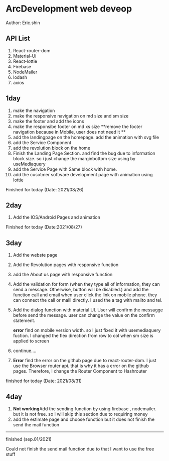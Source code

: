 # ArcDevelopment web deveop

Author: Eric.shin

## API List
   1. React-router-dom
   2. Material-Ui
   3. React-lottie
   4. Firebase
   5. NodeMailer
   6. lodash
   7. axios
  

## 1day
   1. make the navigation
   2. make the responsive navigation on md size and sm size
   3. make the footer and add the icons
   4. make the responsibe footer on md xs size **remove the footer navigation because in Mobile, user does not need it **
   5. add the landingpage on the homepage. add the animation with svg file
   6. add the Service Component 
   7. add the revolution block on the home
   8. Finish the Landing Page Section. and find the bug due to information block size. so i just change the marginbottom size using by useMediaquery
   9. add the Service Page with Same block with home.
   10. add the cusotmer software development page with animation using lottie

Finished for today (Date: 2021/08/26)

## 2day 
  1.  Add the IOS/Android Pages and animation

Finished for today (Date:2021/08/27)

## 3day 
  1.  Add the webste page
  2.  Add the Revolution pages with responsive function
  3.  add the About us page with responsive function
  4.  Add the validation for form (when they type all of information, they can send a message. Otherwise, button will be disabled.) and add the function call and email when user click the link on mobile phone. they can connect the call or maill directly. I used the a tag with mailto and tel.
  5.  Add the dialog function with material UI. User will confirm the messagge before send the message. user can change the value on the confirm statement.
   
      <b>error</b> find on mobile version width. so I just fixed it with usemediaquery fuction. I changed the flex direction from row to col when sm size is applied to screen
   6. continue....
   7. <b>Error</b> find the error on the github page due to react-router-dom. I just use the Browser router api. that is why it has a error on the github pages. Therefore, I change the Router Component to Hashrouter
   
   finished for today (Date: 2021/08/31)

## 4day
   1. <b>Not working</b>Add the sending function by using firebase , nodemailer. but it is not free. so I will skip this section due to requiring money
   2. add the estimate page and choose function but it does not finish the send the mail function
   
-------------------------------------------
finished (sep.01/2021)

Could not finish the send mail function due to that I want to use the free stuff
